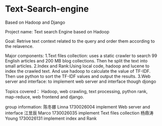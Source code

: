 # Text-Search-engine
Based on Hadoop and Django

Project name: Text search Engine based on Hadoop 

Goal: Retrive text context related to the query and order them according to the relavence.

Major components:
1.Text files collection: uses a static crawler to search 99 English articles and 200 MB blog collections. Then he split the text into small articles.
2.Index and Rank:Using local code, hadoop and lucene to index the crawled text. And use hadoop to calculate the value of TF-IDF. Then use python to sort the TF-IDF values ​​and output the results.
3.Web server and interface: to implement web server and interface though djongo


Topics covered： Hadoop, web crawling, text processing, python rank, map-reduce, web frontend and django.

group information: 
陈冬娜 Linna 1730026004  implement Web server and interface
江昱辰 Marco 1730026035  implement Text files collection
杨鼎涛 Young 1730026131  implement index and Rank
